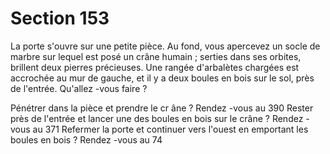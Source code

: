 # Section 153

La porte s'ouvre sur une petite pièce. Au fond, vous apercevez un socle de marbre sur
lequel est posé un crâne humain  ; serties dans ses orbites, brillent deux pierres précieuses.
Une rangée d'arbalètes chargées est accrochée au mur de gauche, et il y a deux boules en
bois sur le sol, près de l'entrée. Qu'allez -vous faire  ?

Pénétrer dans la pièce et prendre le cr âne ?    Rendez -vous au 390
Rester près de l'entrée et lancer une des boules en bois sur le crâne  ?
Rendez -vous au 371
Refermer la porte et continuer vers l'ouest en emportant les boules en bois  ?
Rendez -vous au 74